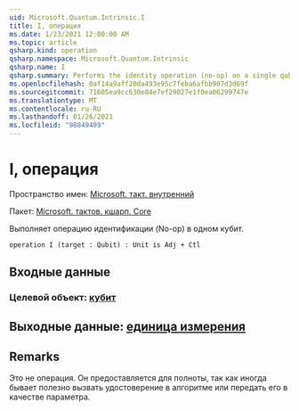 ```yaml
---
uid: Microsoft.Quantum.Intrinsic.I
title: I, операция
ms.date: 1/23/2021 12:00:00 AM
ms.topic: article
qsharp.kind: operation
qsharp.namespace: Microsoft.Quantum.Intrinsic
qsharp.name: I
qsharp.summary: Performs the identity operation (no-op) on a single qubit.
ms.openlocfilehash: 0af14a9aff20da493e95c7feba6afbb907d3d69f
ms.sourcegitcommit: 71605ea9cc630e84e7ef29027e1f0ea06299747e
ms.translationtype: MT
ms.contentlocale: ru-RU
ms.lasthandoff: 01/26/2021
ms.locfileid: "98849409"
---
```

# <a name="i-operation"></a>I, операция

Пространство имен: [Microsoft. такт. внутренний](xref:Microsoft.Quantum.Intrinsic)

Пакет: [Microsoft. тактов. кшарп. Core](https://nuget.org/packages/Microsoft.Quantum.QSharp.Core)


Выполняет операцию идентификации (No-op) в одном кубит.

```qsharp
operation I (target : Qubit) : Unit is Adj + Ctl
```


## <a name="input"></a>Входные данные

### <a name="target--qubit"></a>Целевой объект: [кубит](xref:microsoft.quantum.lang-ref.qubit)





## <a name="output--unit"></a>Выходные данные: [единица измерения](xref:microsoft.quantum.lang-ref.unit)



## <a name="remarks"></a>Remarks

Это не операция. Он предоставляется для полноты, так как иногда бывает полезно вызвать удостоверение в алгоритме или передать его в качестве параметра.